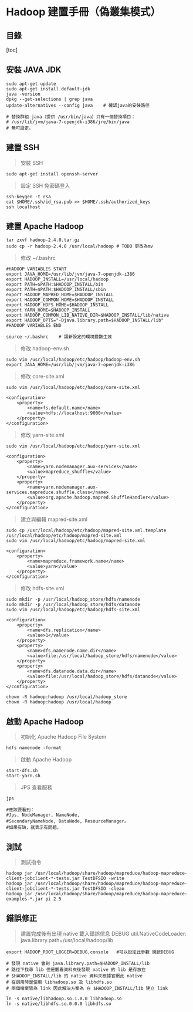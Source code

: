 # Hadoop 建置手冊（偽叢集模式）

## 目錄
[toc]

## 安裝 JAVA JDK

``` shell script
sudo apt-get update
sudo apt-get install default-jdk
java -version
dpkg --get-selections | grep java
update-alternatives --config java    # 確認java的安裝路徑

# 替換群組 java（提供 /usr/bin/java）只有一個替換項目：
# /usr/lib/jvm/java-7-openjdk-i386/jre/bin/java
# 無可設定。
```

## 建置 SSH

> 安裝 SSH

``` shell script
sudo apt-get install openssh-server
```

> 設定 SSH 免密碼登入

``` shell script
ssh-keygen -t rsa
cat $HOME/.ssh/id_rsa.pub >> $HOME/.ssh/authorized_keys 
ssh localhost
```

## 建置 Apache Hadoop

```
tar zxvf hadoop-2.4.0.tar.gz
sudo cp -r hadoop-2.4.0 /usr/local/hadoop # TODO 更改為mv
```

> 修改 ~/.bashrc

``` ~/.bashrc
#HADOOP VARIABLES START
export JAVA_HOME=/usr/lib/jvm/java-7-openjdk-i386
export HADOOP_INSTALL=/usr/local/hadoop
export PATH=$PATH:$HADOOP_INSTALL/bin
export PATH=$PATH:$HADOOP_INSTALL/sbin
export HADOOP_MAPRED_HOME=$HADOOP_INSTALL
export HADOOP_COMMON_HOME=$HADOOP_INSTALL
export HADOOP_HDFS_HOME=$HADOOP_INSTALL
export YARN_HOME=$HADOOP_INSTALL
export HADOOP_COMMON_LIB_NATIVE_DIR=$HADOOP_INSTALL/lib/native
export HADOOP_OPTS="-Djava.library.path=$HADOOP_INSTALL/lib"
#HADOOP VARIABLES END
```

```
source ~/.bashrc    # 讓新設定的環境變數生效
```

> 修改 hadoop-env.sh

```
sudo vim /usr/local/hadoop/etc/hadoop/hadoop-env.sh
export JAVA_HOME=/usr/lib/jvm/java-7-openjdk-i386
```

> 修改 core-site.xml

```
sudo vim /usr/local/hadoop/etc/hadoop/core-site.xml
```

```
<configuration>
	<property>
		<name>fs.default.name</name>
		<value>hdfs://localhost:9000</value>
	</property>
</configuration>
```

> 修改 yarn-site.xml

```
sudo vim /usr/local/hadoop/etc/hadoop/yarn-site.xml 
```

```
<configuration>
	<property>
		<name>yarn.nodemanager.aux-services</name>
		<value>mapreduce_shuffle</value>
	</property>
	<property>
		<name>yarn.nodemanager.aux-services.mapreduce.shuffle.class</name>
		<value>org.apache.hadoop.mapred.ShuffleHandler</value>
	</property>
</configuration>
```

> 建立與編輯 mapred-site.xml

```
sudo cp /usr/local/hadoop/etc/hadoop/mapred-site.xml.template /usr/local/hadoop/etc/hadoop/mapred-site.xml
sudo vim /usr/local/hadoop/etc/hadoop/mapred-site.xml
```

```
<configuration>
	<property>
		<name>mapreduce.framework.name</name>
		<value>yarn</value>
	</property>
</configuration>
```

> 修改 hdfs-site.xml

```
sudo mkdir -p /usr/local/hadoop_store/hdfs/namenode
sudo mkdir -p /usr/local/hadoop_store/hdfs/datanode
sudo vim /usr/local/hadoop/etc/hadoop/hdfs-site.xml
```

```
<configuration>
	<property>
		<name>dfs.replication</name>
		<value>1</value>
	</property>
	<property>
		<name>dfs.namenode.name.dir</name>
		<value>file:/usr/local/hadoop_store/hdfs/namenode</value>
	</property>
	<property>
		<name>dfs.datanode.data.dir</name>
		<value>file:/usr/local/hadoop_store/hdfs/datanode</value>
	</property>
</configuration>
```

```
chown -R hadoop:hadoop /usr/local/hadoop_store
chown -R hadoop:hadoop /usr/local/hadoop
```

## 啟動 Apache Hadoop

> 初始化 Apache Hadoop File System

```
hdfs namenode -format
```
> 啟動 Apache Hadoop

```
start-dfs.sh
start-yarn.sh
```

> JPS 查看服務

```
jps

#應該要看到：
#Jps, NodeManager, NameNode, 
#SecondaryNameNode, DataNode, ResourceManager。
#如果有缺，就表示有問題。
```

## 測試

> 測試指令

```
hadoop jar /usr/local/hadoop/share/hadoop/mapreduce/hadoop-mapreduce-client-jobclient-*-tests.jar TestDFSIO -write
hadoop jar /usr/local/hadoop/share/hadoop/mapreduce/hadoop-mapreduce-client-jobclient-*-tests.jar TestDFSIO -clean
hadoop jar /usr/local/hadoop/share/hadoop/mapreduce/hadoop-mapreduce-examples-*.jar pi 2 5
```

## 錯誤修正


> 建置完成後有出現 native 載入錯誤信息 DEBUG util.NativeCodeLoader: java.library.path=/usr/local/hadoop/lib

```
export HADOOP_ROOT_LOGGER=DEBUG,console   #可以設定此參數 開啟DEBUG
```

```
# 發現 native 會到 java.library.path=$HADOOP_INSTALL/lib 
# 路徑下找尋 lib 但是觀看資料夾後發現 native 的 lib 是存放在 
# $HADOOP_INSTALL/lib 的 native 資料夾根據官網此 native 
# 在調用時是使用 libhadoop.so 及 libhdfs.so 
# 兩個檔案皆為 link 因此解決方案為 在 $HADOOP_INSTALL/lib 建立 link

ln -s native/libhadoop.so.1.0.0 libhadoop.so
ln -s native/libhdfs.so.0.0.0 libhdfs.so

```